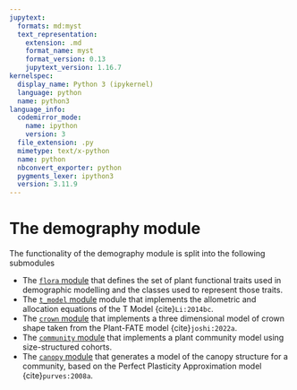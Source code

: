 ```yaml
---
jupytext:
  formats: md:myst
  text_representation:
    extension: .md
    format_name: myst
    format_version: 0.13
    jupytext_version: 1.16.7
kernelspec:
  display_name: Python 3 (ipykernel)
  language: python
  name: python3
language_info:
  codemirror_mode:
    name: ipython
    version: 3
  file_extension: .py
  mimetype: text/x-python
  name: python
  nbconvert_exporter: python
  pygments_lexer: ipython3
  version: 3.11.9
---
```


# The demography module

The functionality of the demography module is split into the following submodules

* The [`flora` module](./flora.md) that defines the set of plant functional traits used
  in demographic modelling and the classes used to represent those traits.
* The [`t_model` module](./t_model.md) module that implements the allometric and
  allocation equations of the T Model {cite}`Li:2014bc`.
* The [`crown` module](./crown.md) that implements a three dimensional model of crown
  shape taken from the Plant-FATE model {cite}`joshi:2022a`.
* The [`community` module](./community.md) that implements a plant community model using
  size-structured cohorts.
* The [`canopy` module](./canopy.md) that generates a model of the canopy structure for
  a community, based on the Perfect Plasticity Approximation model {cite}`purves:2008a`.
